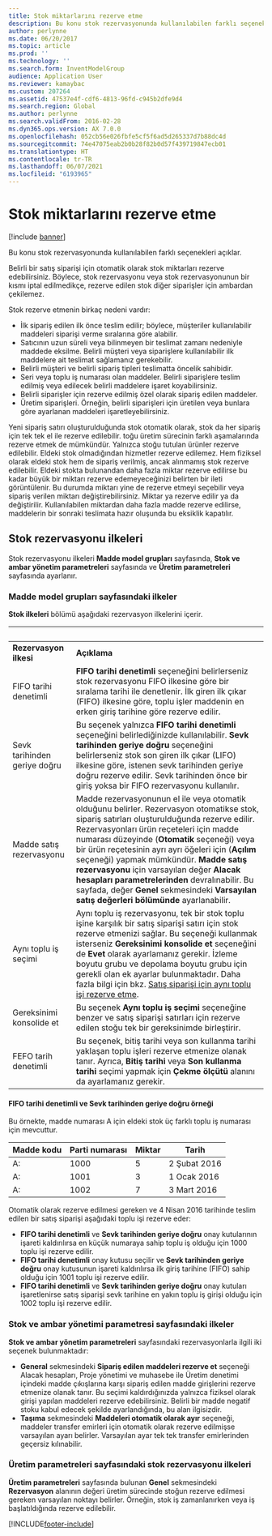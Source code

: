 ```yaml
---
title: Stok miktarlarını rezerve etme
description: Bu konu stok rezervasyonunda kullanılabilen farklı seçenekleri açıklar.
author: perlynne
ms.date: 06/20/2017
ms.topic: article
ms.prod: ''
ms.technology: ''
ms.search.form: InventModelGroup
audience: Application User
ms.reviewer: kamaybac
ms.custom: 207264
ms.assetid: 47537e4f-cdf6-4813-96fd-c945b2dfe9d4
ms.search.region: Global
ms.author: perlynne
ms.search.validFrom: 2016-02-28
ms.dyn365.ops.version: AX 7.0.0
ms.openlocfilehash: 052cb56e026fbfe5cf5f6ad5d265337d7b88dc4d
ms.sourcegitcommit: 74e47075eab2b0b28f82b0d57f439719847ecb01
ms.translationtype: HT
ms.contentlocale: tr-TR
ms.lasthandoff: 06/07/2021
ms.locfileid: "6193965"
---
```

# <a name="reserve-inventory-quantities"></a>Stok miktarlarını rezerve etme

[!include [banner](../includes/banner.md)]

Bu konu stok rezervasyonunda kullanılabilen farklı seçenekleri açıklar.

Belirli bir satış siparişi için otomatik olarak stok miktarları rezerve edebilirsiniz. Böylece, stok rezervasyonu veya stok rezervasyonunun bir kısmı iptal edilmedikçe, rezerve edilen stok diğer siparişler için ambardan çekilemez.

Stok rezerve etmenin birkaç nedeni vardır:
-   İlk sipariş edilen ilk önce teslim edilir; böylece, müşteriler kullanılabilir maddeleri siparişi verme sıralarına göre alabilir.
-   Satıcının uzun süreli veya bilinmeyen bir teslimat zamanı nedeniyle maddede eksilme. Belirli müşteri veya siparişlere kullanılabilir ilk maddelere ait teslimat sağlamanız gerekebilir.
-   Belirli müşteri ve belirli sipariş tipleri teslimatta öncelik sahibidir.
-   Seri veya toplu iş numarası olan maddeler. Belirli siparişlere teslim edilmiş veya edilecek belirli maddelere işaret koyabilirsiniz.
-   Belirli siparişler için rezerve edilmiş özel olarak sipariş edilen maddeler.
-   Üretim siparişleri. Örneğin, belirli siparişleri için üretilen veya bunlara göre ayarlanan maddeleri işaretleyebilirsiniz.

Yeni sipariş satırı oluşturulduğunda stok otomatik olarak, stok da her sipariş için tek tek el ile rezerve edilebilir. toğu üretim sürecinin farklı aşamalarında rezerve etmek de mümkündür. Yalnızca stoğu tutulan ürünler rezerve edilebilir. Eldeki stok olmadığından hizmetler rezerve edilemez. Hem fiziksel olarak eldeki stok hem de sipariş verilmiş, ancak alınmamış stok rezerve edilebilir. Eldeki stokta bulunandan daha fazla miktar rezerve edilirse bu kadar büyük bir miktarı rezerve edemeyeceğinizi belirten bir ileti görüntülenir. Bu durumda miktarı yine de rezerve etmeyi seçebilir veya sipariş verilen miktarı değiştirebilirsiniz. Miktar ya rezerve edilir ya da değiştirilir. Kullanılabilen miktardan daha fazla madde rezerve edilirse, maddelerin bir sonraki teslimata hazır oluşunda bu eksiklik kapatılır.

## <a name="inventory-reservation-policies"></a>Stok rezervasyonu ilkeleri
Stok rezervasyonu ilkeleri **Madde model grupları** sayfasında, **Stok ve ambar yönetim parametreleri** sayfasında ve **Üretim parametreleri** sayfasında ayarlanır.
### <a name="policies-on-the-item-model-groups-page"></a>Madde model grupları sayfasındaki ilkeler

**Stok ilkeleri** bölümü aşağıdaki rezervasyon ilkelerini içerir.

| &nbsp;                  | &nbsp;                                                                                                                                     |
|-------------------------|----------------------------------------------------------------------------------------------------------------------------------------------------------------------------------------------------------------------------------------------------------------------------------------------------------------------------------------------------------------------------------------------------------------------------------------------------------------------------------------------------------------------------------------------------|
| **Rezervasyon ilkesi**  | **Açıklama**                                                                                                                                                                                                                                                                                                                                                                                                                                                                                                                                    |
| FIFO tarihi denetimli    | **FIFO tarihi denetimli** seçeneğini belirlerseniz stok rezervasyonu FIFO ilkesine göre bir sıralama tarihi ile denetlenir. İlk giren ilk çıkar (FIFO) ilkesine göre, toplu işler maddenin en erken giriş tarihine göre rezerve edilir.                                                                                                                                                                                                                                                                       |
| Sevk tarihinden geriye doğru | Bu seçenek yalnızca **FIFO tarihi denetimli** seçeneğini belirlediğinizde kullanılabilir. **Sevk tarihinden geriye doğru** seçeneğini belirlerseniz stok son giren ilk çıkar (LIFO) ilkesine göre, istenen sevk tarihinden geriye doğru rezerve edilir. Sevk tarihinden önce bir giriş yoksa bir FIFO rezervasyonu kullanılır.                                                                                                                                                                                                           |
| Madde satış rezervasyonu  | Madde rezervasyonunun el ile veya otomatik olduğunu belirler. Rezervasyon otomatikse stok, sipariş satırları oluşturulduğunda rezerve edilir. Rezervasyonları ürün reçeteleri için madde numarası düzeyinde (**Otomatik** seçeneği) veya bir ürün reçetesinin ayrı ayrı öğeleri için (**Açılım** seçeneği) yapmak mümkündür. **Madde satış rezervasyonu** için varsayılan değer **Alacak hesapları parametrelerinden** devralınabilir. Bu sayfada, değer **Genel** sekmesindeki **Varsayılan satış değerleri** **bölümünde**  ayarlanabilir. |
| Aynı toplu iş seçimi    | Aynı toplu iş rezervasyonu, tek bir stok toplu işine karşılık bir satış siparişi satırı için stok rezerve etmenizi sağlar. Bu seçeneği kullanmak isterseniz **Gereksinimi konsolide et** seçeneğini de **Evet** olarak ayarlamanız gerekir. İzleme boyutu grubu ve depolama boyutu grubu için gerekli olan ek ayarlar bulunmaktadır. Daha fazla bilgi için bkz. [Satış siparişi için aynı toplu işi rezerve etme](../sales-marketing/reserve-same-batch-sales-order.md).                                                          |
| Gereksinimi konsolide et | Bu seçenek **Aynı toplu iş seçimi** seçeneğine benzer ve satış siparişi satırları için rezerve edilen stoğu tek bir gereksinimde birleştirir.                                                                                                                                                                                                                                                                                                                                                                                      |
| FEFO tarih denetimli    | Bu seçenek, bitiş tarihi veya son kullanma tarihi yaklaşan toplu işleri rezerve etmenize olanak tanır. Ayrıca, **Bitiş tarihi** veya **Son kullanma tarihi** seçimi yapmak için **Çekme ölçütü** alanını da ayarlamanız gerekir.                                                                                                                                                                                                                                                                                                                              |

#### <a name="example-for-fifo-date-controlled-and-backward-from-ship-date"></a>FIFO tarihi denetimli ve Sevk tarihinden geriye doğru örneği

Bu örnekte, madde numarası A için eldeki stok üç farklı toplu iş numarası için mevcuttur.

| Madde kodu | Parti numarası | Miktar | Tarih             |
|-------------|--------------|----------|------------------|
| A:           | 1000         | 5        | 2 Şubat 2016 |
| A:           | 1001         | 3        | 1 Ocak 2016  |
| A:           | 1002         | 7        | 3 Mart 2016    |

Otomatik olarak rezerve edilmesi gereken ve 4 Nisan 2016 tarihinde teslim edilen bir satış siparişi aşağıdaki toplu işi rezerve eder:
-   **FIFO tarihi denetimli** ve **Sevk tarihinden geriye doğru** onay kutularının işareti kaldırılırsa en küçük numaraya sahip toplu iş olduğu için 1000 toplu işi rezerve edilir.
-   **FIFO tarihi denetimli** onay kutusu seçilir ve **Sevk tarihinden geriye doğru** onay kutusunun işareti kaldırılırsa ilk giriş tarihine (FIFO) sahip olduğu için 1001 toplu işi rezerve edilir.
-   **FIFO tarihi denetimli** ve **Sevk tarihinden geriye doğru** onay kutuları işaretlenirse satış siparişi sevk tarihine en yakın toplu iş girişi olduğu için 1002 toplu işi rezerve edilir.

### <a name="policies-on-the-inventory-and-warehouse-management-parameter-page"></a>Stok ve ambar yönetimi parametresi sayfasındaki ilkeler

**Stok ve ambar yönetim parametreleri** sayfasındaki rezervasyonlarla ilgili iki seçenek bulunmaktadır:
-   **General** sekmesindeki **Sipariş edilen maddeleri rezerve et** seçeneği Alacak hesapları, Proje yönetimi ve muhasebe ile Üretim denetimi içindeki madde çıkışlarına karşı sipariş edilen madde girişlerini rezerve etmenize olanak tanır. Bu seçimi kaldırdığınızda yalnızca fiziksel olarak girişi yapılan maddeleri rezerve edebilirsiniz. Belirli bir madde negatif stoku kabul edecek şekilde ayarlandığında, bu alan ilgisizdir.
-   **Taşıma** sekmesindeki **Maddeleri otomatik olarak ayır** seçeneği, maddeler transfer emirleri için otomatik olarak rezerve edilmişse varsayılan ayarı belirler. Varsayılan ayar tek tek transfer emirlerinden geçersiz kılınabilir.

### <a name="inventory-reservation-policies-on-the-production-parameters-page"></a>Üretim parametreleri sayfasındaki stok rezervasyonu ilkeleri

**Üretim parametreleri** sayfasında bulunan **Genel** sekmesindeki **Rezervasyon** alanının değeri üretim sürecinde stoğun rezerve edilmesi gereken varsayılan noktayı belirler. Örneğin, stok iş zamanlanırken veya iş başlatıldığında rezerve edilebilir.


[!INCLUDE[footer-include](../../includes/footer-banner.md)]